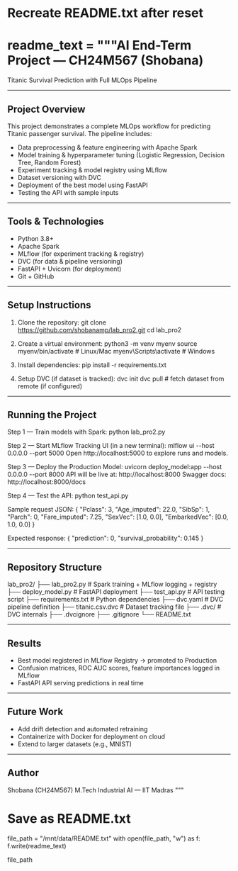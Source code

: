 # Recreate README.txt after reset

readme_text = """AI End-Term Project — CH24M567 (Shobana)
=================================================
Titanic Survival Prediction with Full MLOps Pipeline

-------------------------------------------------
Project Overview
-------------------------------------------------
This project demonstrates a complete MLOps workflow for predicting Titanic passenger survival.
The pipeline includes:
- Data preprocessing & feature engineering with Apache Spark
- Model training & hyperparameter tuning (Logistic Regression, Decision Tree, Random Forest)
- Experiment tracking & model registry using MLflow
- Dataset versioning with DVC
- Deployment of the best model using FastAPI
- Testing the API with sample inputs

-------------------------------------------------
Tools & Technologies
-------------------------------------------------
- Python 3.8+
- Apache Spark
- MLflow (for experiment tracking & registry)
- DVC (for data & pipeline versioning)
- FastAPI + Uvicorn (for deployment)
- Git + GitHub

-------------------------------------------------
Setup Instructions
-------------------------------------------------
1. Clone the repository:
   git clone https://github.com/shobanamp/lab_pro2.git
   cd lab_pro2

2. Create a virtual environment:
   python3 -m venv myenv
   source myenv/bin/activate   # Linux/Mac
   myenv\\Scripts\\activate      # Windows

3. Install dependencies:
   pip install -r requirements.txt

4. Setup DVC (if dataset is tracked):
   dvc init
   dvc pull   # fetch dataset from remote (if configured)

-------------------------------------------------
Running the Project
-------------------------------------------------
Step 1 — Train models with Spark:
   python lab_pro2.py

Step 2 — Start MLflow Tracking UI (in a new terminal):
   mlflow ui --host 0.0.0.0 --port 5000
   Open http://localhost:5000 to explore runs and models.

Step 3 — Deploy the Production Model:
   uvicorn deploy_model:app --host 0.0.0.0 --port 8000
   API will be live at: http://localhost:8000
   Swagger docs: http://localhost:8000/docs

Step 4 — Test the API:
   python test_api.py

   Sample request JSON:
   {
     "Pclass": 3,
     "Age_imputed": 22.0,
     "SibSp": 1,
     "Parch": 0,
     "Fare_imputed": 7.25,
     "SexVec": [1.0, 0.0],
     "EmbarkedVec": [0.0, 1.0, 0.0]
   }

   Expected response:
   {
     "prediction": 0,
     "survival_probability": 0.145
   }

-------------------------------------------------
Repository Structure
-------------------------------------------------
lab_pro2/
├── lab_pro2.py          # Spark training + MLflow logging + registry
├── deploy_model.py      # FastAPI deployment
├── test_api.py          # API testing script
├── requirements.txt     # Python dependencies
├── dvc.yaml             # DVC pipeline definition
├── titanic.csv.dvc      # Dataset tracking file
├── .dvc/                # DVC internals
├── .dvcignore
├── .gitignore
└── README.txt

-------------------------------------------------
Results
-------------------------------------------------
- Best model registered in MLflow Registry → promoted to Production
- Confusion matrices, ROC AUC scores, feature importances logged in MLflow
- FastAPI API serving predictions in real time

-------------------------------------------------
Future Work
-------------------------------------------------
- Add drift detection and automated retraining
- Containerize with Docker for deployment on cloud
- Extend to larger datasets (e.g., MNIST)

-------------------------------------------------
Author
-------------------------------------------------
Shobana (CH24M567)
M.Tech Industrial AI — IIT Madras
"""

# Save as README.txt
file_path = "/mnt/data/README.txt"
with open(file_path, "w") as f:
    f.write(readme_text)

file_path
